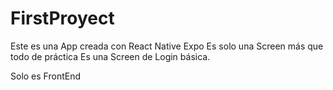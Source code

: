 # FirstProyect

Este es una App creada con React Native Expo
Es solo una Screen más que todo de práctica
Es una Screen de Login básica.

Solo es FrontEnd
